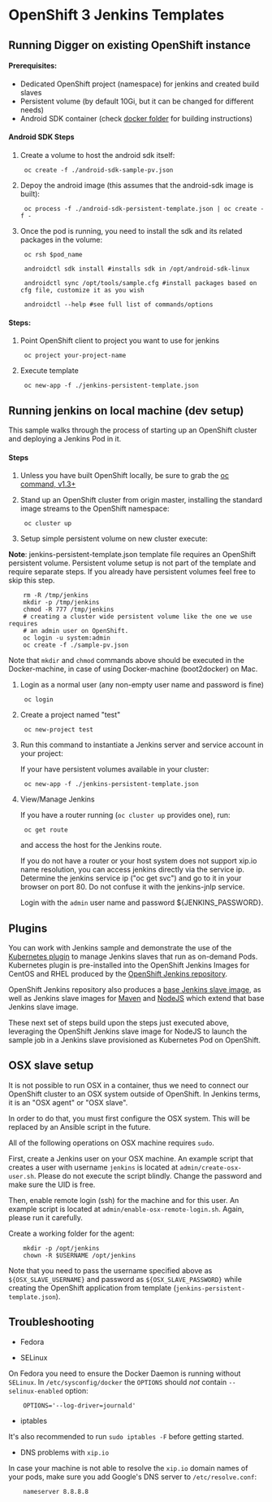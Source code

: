 # OpenShift 3 Jenkins Templates

## Running Digger on existing OpenShift instance


#### Prerequisites:
- Dedicated OpenShift project (namespace) for jenkins and created build slaves
- Persistent volume (by default 10Gi, but it can be changed for different needs)
- Android SDK container (check [docker folder](../docker) for building instructions)

#### Android SDK Steps

1. Create a volume to host the android sdk itself:

        oc create -f ./android-sdk-sample-pv.json

1. Depoy the android image (this assumes that the android-sdk image is built):

        oc process -f ./android-sdk-persistent-template.json | oc create -f -

1. Once the pod is running, you need to install the sdk and its related packages in the volume:

        oc rsh $pod_name

        androidctl sdk install #installs sdk in /opt/android-sdk-linux

        androidctl sync /opt/tools/sample.cfg #install packages based on cfg file, customize it as you wish

        androidctl --help #see full list of commands/options

#### Steps:
1. Point OpenShift client to project you want to use for jenkins

        oc project your-project-name

1. Execute template

        oc new-app -f ./jenkins-persistent-template.json


## Running jenkins on local machine (dev setup)

This sample walks through the process of starting up an OpenShift cluster and deploying a Jenkins Pod in it.

#### Steps


1. Unless you have built OpenShift locally, be sure to grab the [oc command, v1.3+](https://github.com/openshift/origin/releases/tag/v1.3.1)

1. Stand up an OpenShift cluster from origin master, installing the standard image streams to the OpenShift namespace:

        oc cluster up

1. Setup simple persistent volume on new cluster execute:

**Note**: jenkins-persistent-template.json template file requires an OpenShift persistent volume.
Persistent volume setup is not part of the template and require separate steps.
If you already have persistent volumes feel free to skip this step.

        rm -R /tmp/jenkins
        mkdir -p /tmp/jenkins
        chmod -R 777 /tmp/jenkins
        # creating a cluster wide persistent volume like the one we use requires
        # an admin user on OpenShift.
        oc login -u system:admin
        oc create -f ./sample-pv.json

Note that `mkdir` and `chmod` commands above should be executed in the Docker-machine, in case of using Docker-machine (boot2docker) on Mac.

1. Login as a normal user (any non-empty user name and password is fine)

        oc login

1. Create a project  named "test"

        oc new-project test

1. Run this command to instantiate a Jenkins server and service account in your project:

    If your have persistent volumes available in your cluster:

        oc new-app -f ./jenkins-persistent-template.json

1. View/Manage Jenkins

    If you have a router running (`oc cluster up` provides one), run:

        oc get route

    and access the host for the Jenkins route.

    If you do not have a router or your host system does not support xip.io name resolution, you can access jenkins directly via the service ip.  Determine the jenkins service ip ("oc get svc") and go to it in your browser on port 80.  Do not confuse it with the jenkins-jnlp service.

    Login with the `admin` user name and password ${JENKINS_PASSWORD}.

## Plugins

You can work with Jenkins sample and demonstrate the use of the [Kubernetes plugin](https://wiki.jenkins-ci.org/display/JENKINS/Kubernetes+Plugin) to manage
Jenkins slaves that run as on-demand Pods. Kubernetes plugin is pre-installed into the OpenShift Jenkins Images
for CentOS and RHEL produced by the [OpenShift Jenkins repository](https://github.com/openshift/jenkins).

OpenShift Jenkins repository also produces a [base Jenkins slave image](https://github.com/openshift/jenkins/tree/master/slave-base),
as well as Jenkins slave images for [Maven](https://github.com/openshift/jenkins/tree/master/slave-maven) and
[NodeJS](https://github.com/openshift/jenkins/tree/master/slave-nodejs) which extend that base Jenkins slave image.

These next set of steps build upon the steps just executed above, leveraging the OpenShift Jenkins slave image for NodeJS to launch the sample
job in a Jenkins slave provisioned as Kubernetes Pod on OpenShift.

## OSX slave setup

It is not possible to run OSX in a container, thus we need to connect our OpenShift cluster to an OSX system outside of OpenShift.
In Jenkins terms, it is an "OSX agent" or "OSX slave".

In order to do that, you must first configure the OSX system. This will be replaced by an Ansible script in the future.

All of the following operations on OSX machine requires `sudo`.

First, create a Jenkins user on your OSX machine.
An example script that creates a user with username `jenkins` is located at `admin/create-osx-user.sh`.
Please do not execute the script blindly. Change the password and make sure the UID is free.

Then, enable remote login (ssh) for the machine and for this user.
An example script is located at `admin/enable-osx-remote-login.sh`.
Again, please run it carefully.

Create a working folder for the agent:

        mkdir -p /opt/jenkins
        chown -R $USERNAME /opt/jenkins


Note that you need to pass the username specified above as `${OSX_SLAVE_USERNAME}` and password as `${OSX_SLAVE_PASSWORD}` while creating the OpenShift application
from template (`jenkins-persistent-template.json`).


## Troubleshooting

* Fedora

 * SELinux

On Fedora you need to ensure the Docker Daemon is running without `SELinux`. In `/etc/sysconfig/docker` the `OPTIONS` should *not* contain `--selinux-enabled` option:

        OPTIONS='--log-driver=journald'

 * iptables

It's also recommended to run `sudo iptables -F` before getting started.

 * DNS problems with `xip.io`

In case your machine is not able to resolve the `xip.io` domain names of your pods, make sure you add Google's DNS server to `/etc/resolve.conf`:

        nameserver 8.8.8.8
